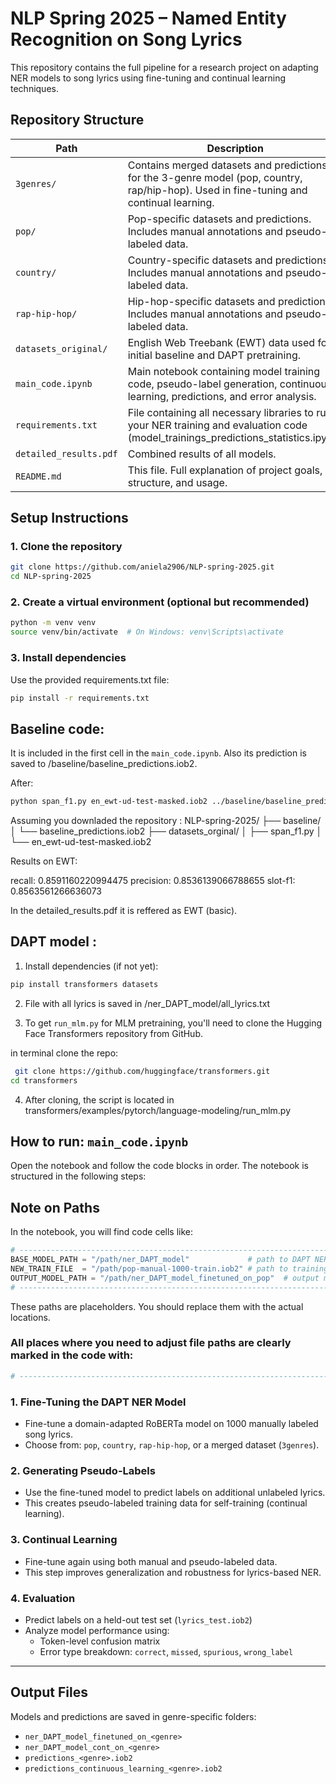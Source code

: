 # NLP Spring 2025 – Named Entity Recognition on Song Lyrics

This repository contains the full pipeline for a research project on adapting NER models to song lyrics using fine-tuning and continual learning techniques.

##  Repository Structure

| Path | Description |
|------|-------------|
| `3genres/` | Contains merged datasets and predictions for the 3-genre model (pop, country, rap/hip-hop). Used in fine-tuning and continual learning. |
| `pop/` | Pop-specific datasets and predictions. Includes manual annotations and pseudo-labeled data. |
| `country/` | Country-specific datasets and predictions. Includes manual annotations and pseudo-labeled data. |
| `rap-hip-hop/` | Hip-hop-specific datasets and predictions. Includes manual annotations and pseudo-labeled data. |
| `datasets_original/` | English Web Treebank (EWT) data used for initial baseline and DAPT pretraining. |
| `main_code.ipynb` | Main notebook containing model training code, pseudo-label generation, continuous learning, predictions, and error analysis. |
| `requirements.txt` | File containing all necessary libraries to run your NER training and evaluation code (model_trainings_predictions_statistics.ipynb)
| `detailed_results.pdf`| Combined results of all models. |
| `README.md` | This file. Full explanation of project goals, structure, and usage. |



##  Setup Instructions

### 1. Clone the repository

```bash
git clone https://github.com/aniela2906/NLP-spring-2025.git
cd NLP-spring-2025
```

### 2. Create a virtual environment (optional but recommended)

```bash
python -m venv venv
source venv/bin/activate  # On Windows: venv\Scripts\activate
```
### 3. Install dependencies
Use the provided requirements.txt file:
```bash
pip install -r requirements.txt
```
## Baseline code: 

It is included in the first cell in the `main_code.ipynb`. 
Also its prediction is saved to /baseline/baseline_predictions.iob2.  

After:
```bash
python span_f1.py en_ewt-ud-test-masked.iob2 ../baseline/baseline_predictions.iob2
```
Assuming you downladed the repository : 
NLP-spring-2025/
├── baseline/
│   └── baseline_predictions.iob2
├── datasets_orginal/
│   ├── span_f1.py
│   └── en_ewt-ud-test-masked.iob2

Results on EWT:

recall:     0.8591160220994475
precision:  0.8536139066788655
slot-f1:    0.8563561266636073


In the detailed_results.pdf it is reffered as EWT (basic).  


## DAPT model :
 1. Install dependencies (if not yet):
  ```bash
  pip install transformers datasets
  ```

2. File with all lyrics is saved in /ner_DAPT_model/all_lyrics.txt

3. To get `run_mlm.py` for MLM pretraining, you'll need to clone the Hugging Face Transformers repository from GitHub.

in terminal clone the repo:
 ```bash
  git clone https://github.com/huggingface/transformers.git
cd transformers
  ```

4. After cloning, the script is located in transformers/examples/pytorch/language-modeling/run_mlm.py


##  How to run: `main_code.ipynb`


Open the notebook and follow the code blocks in order. The notebook is structured in the following steps:

##  Note on Paths


In the notebook, you will find code cells like:

```python
# ------------------------------------------------------------------------------------------------------
BASE_MODEL_PATH = "/path/ner_DAPT_model"             # path to DAPT NER model
NEW_TRAIN_FILE  = "/path/pop-manual-1000-train.iob2" # path to training dataset
OUTPUT_MODEL_PATH = "/path/ner_DAPT_model_finetuned_on_pop"  # output model path
# ------------------------------------------------------------------------------------------------------
```
These paths are placeholders. You should replace them with the actual locations.

### All places where you need to adjust file paths are clearly marked in the code with:
```python
# ------------------------------------------------------------------------------------------------------
```

### 1. Fine-Tuning the DAPT NER Model
- Fine-tune a domain-adapted RoBERTa model on 1000 manually labeled song lyrics.
- Choose from: `pop`, `country`, `rap-hip-hop`, or a merged dataset (`3genres`).

### 2. Generating Pseudo-Labels
- Use the fine-tuned model to predict labels on additional unlabeled lyrics.
- This creates pseudo-labeled training data for self-training (continual learning).

### 3. Continual Learning
- Fine-tune again using both manual and pseudo-labeled data.
- This step improves generalization and robustness for lyrics-based NER.

### 4. Evaluation
- Predict labels on a held-out test set (`lyrics_test.iob2`)
- Analyze model performance using:
  - Token-level confusion matrix
  - Error type breakdown: `correct`, `missed`, `spurious`, `wrong_label`

---

##  Output Files

Models and predictions are saved in genre-specific folders:

- `ner_DAPT_model_finetuned_on_<genre>`
- `ner_DAPT_model_cont_on_<genre>`
- `predictions_<genre>.iob2`
- `predictions_continuous_learning_<genre>.iob2`
